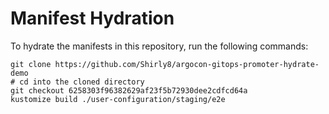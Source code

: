 # Manifest Hydration

To hydrate the manifests in this repository, run the following commands:

```shell
git clone https://github.com/Shirly8/argocon-gitops-promoter-hydrate-demo
# cd into the cloned directory
git checkout 6258303f96382629af23f5b72930dee2cdfcd64a
kustomize build ./user-configuration/staging/e2e
```
